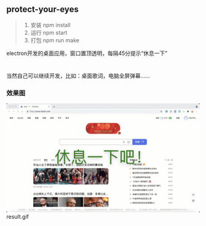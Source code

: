 ## protect-your-eyes
>>>
>1. 安装 npm install
>2. 运行 npm start
>3. 打包 npm run make
>>>
electron开发的桌面应用，窗口置顶透明，每隔45分提示“休息一下”
#
当然自己可以继续开发，比如：桌面歌词，电脑全屏弹幕......
### 效果图
![效果图](https://github.com/go4it-x/protect-your-eyes/blob/main/result.gif) 
result.gif
